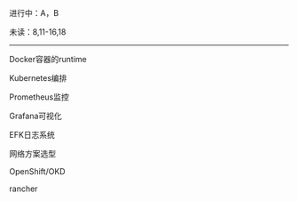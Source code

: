 进行中：A，B

未读：8,11-16,18

---

Docker容器的runtime

Kubernetes编排

Prometheus监控

Grafana可视化

EFK日志系统

网络方案选型 



OpenShift/OKD 

rancher